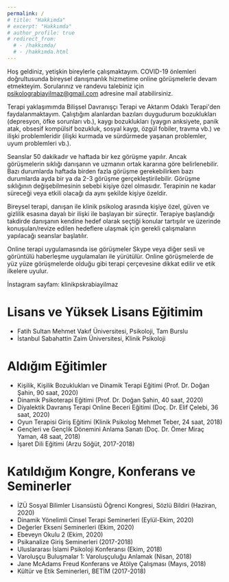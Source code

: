 ```yaml
---
permalink: /
# title: "Hakkımda"
# excerpt: "Hakkımda"
# author_profile: true
# redirect_from: 
  # - /hakkımda/
  # - /hakkımda.html
---
```


Hoş geldiniz, yetişkin bireylerle çalışmaktayım. COVID-19 önlemleri doğrultusunda bireysel danışmanlık hizmetime online görüşmelerle devam etmekteyim. Sorularınız ve randevu talebiniz için psikolograbiayilmaz@gmail.com adresine mail atabilirsiniz.

Terapi yaklaşımımda Bilişsel Davranışçı Terapi ve Aktarım Odaklı Terapi'den faydalanmaktayım. Çalıştığım alanlardan bazıları duygudurum bozuklukları (depresyon, öfke sorunları vb.), kaygı bozuklukları (yaygın anksiyete, panik atak, obsesif kompülsif bozukluk, sosyal kaygı, özgül fobiler, travma vb.) ve ilişki problemleridir (ilişki kurmada ve sürdürmede yaşanan problemler, uyum problemleri vb.).

Seanslar 50 dakikadır ve haftada bir kez görüşme yapılır. Ancak görüşmelerin sıklığı danışanın ve uzmanın ortak kararına göre belirlenebilir. Bazı durumlarda haftada birden fazla görüşme gerekebilirken bazı durumlarda ayda bir ya da 2-3 görüşme gerçekleştirilebilir. Görüşme sıklığının değişebilmesinin sebebi kişiye özel olmasıdır. Terapinin ne kadar süreceği veya etkili olacağı da aynı şekilde kişiye özeldir. 

Bireysel terapi, danışan ile klinik psikolog arasında kişiye özel, güven ve gizlilik esasına dayalı bir ilişki ile başlayan bir süreçtir. Terapiye başlandığı takdirde danışanın kendine hedef olarak seçtiği konular tartışılır ve üzerinde konuşulan/revize edilen hedeflere ulaşmak için gerekli çalışmaların yapılacağı seanslar başlatılır. 

Online terapi uygulamasında ise görüşmeler Skype veya diğer sesli ve görüntülü haberleşme uygulamaları ile yürütülür. Online görüşmelerde de yüz yüze görüşmelerde olduğu gibi terapi çerçevesine dikkat edilir ve etik ilkelere uyulur. 

İnstagram sayfam: klinikpskrabiayilmaz

Lisans ve Yüksek Lisans Eğitimim
======
* Fatih Sultan Mehmet Vakıf Üniversitesi, Psikoloji, Tam Burslu
* İstanbul Sabahattin Zaim Üniversitesi, Klinik Psikoloji


Aldığım Eğitimler
======
* Kişilik, Kişilik Bozuklukları ve Dinamik Terapi Eğitimi (Prof. Dr. Doğan Şahin, 90 saat, 2020)
* Dinamik Psikoterapi Eğitimi (Prof. Dr. Doğan Şahin, 40 saat, 2020)
* Diyalektik Davranış Terapi Online Beceri Eğitimi (Doç. Dr. Elif Çelebi, 36 saat, 2020)
* Oyun Terapisi Giriş Eğitimi (Klinik Psikolog Mehmet Teber, 24 saat, 2018)
* Gençleri ve Gençlik Dönemini Anlama Sanatı (Doç. Dr. Ömer Miraç Yaman, 48 saat, 2018)
* İşaret Dili Eğitimi (Arzu Söğüt, 2017-2018)


Katıldığım Kongre, Konferans ve Seminerler
======
* İZÜ Sosyal Bilimler Lisansüstü Öğrenci Kongresi, Sözlü Bildiri (Haziran, 2020)
* Dinamik Yönelimli Cinsel Terapi Seminerleri (Eylül-Ekim, 2020)
* Değerler Ekseni Seminerleri (Ekim, 2020)
* Ebeveyn Okulu 2 (Ekim, 2020)
* Psikanalize Giriş Seminerleri (2017-2018)
* Uluslararası İslami Psikoloji Konferansı (Ekim, 2018)
* Varoluşçu Buluşmalar 1: Varoluşçuluğu Anlamak (Nisan, 2018)
* Jane McAdams Freud Konferans ve Atölye Çalışması (Mayıs, 2018)
* Kültür ve Etik Seminerleri, BETİM (2017-2018)
